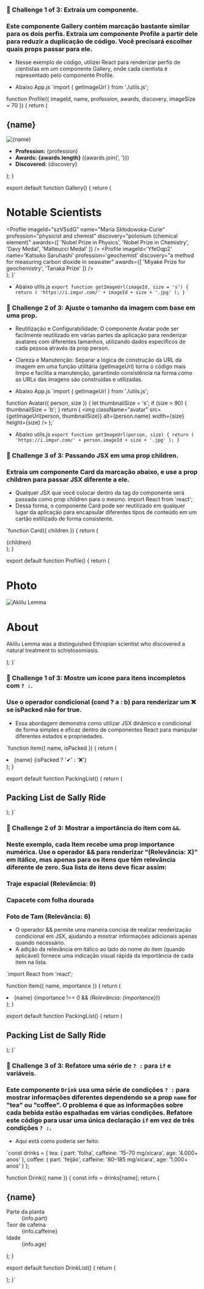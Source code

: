 ### 🔵 Challenge 1 of 3: Extraia um componente.
### Este componente Gallery contém marcação bastante similar para os dois perfis. Extraia um componente Profile a partir dele para reduzir a duplicação de código. Você precisará escolher quais props passar para ele.
- Nesse exemplo de código, utilizei React para renderizar perfis de cientistas em um componente Gallery, onde cada cientista é representado pelo componente Profile.

- Abaixo App.js
`import { getImageUrl } from './utils.js';

function Profile({
  imageId,
  name,
  profession,
  awards,
  discovery,
  imageSize = 70
}) {
  return (
    <section className="profile">
      <h2>{name}</h2>
      <img
        className="avatar"
        src={getImageUrl(imageId)}
        alt={name}
        width={imageSize}
        height={imageSize}
      />
      <ul>
        <li><b>Profession:</b> {profession}</li>
        <li>
          <b>Awards: {awards.length} </b>
          ({awards.join(', ')})
        </li>
        <li>
          <b>Discovered: </b>
          {discovery}
        </li>
      </ul>
    </section>
  );
}

export default function Gallery() {
  return (
    <div>
      <h1>Notable Scientists</h1>
      <Profile
        imageId="szV5sdG"
        name="Maria Skłodowska-Curie"
        profession="physicist and chemist"
        discovery="polonium (chemical element)"
        awards={[
          'Nobel Prize in Physics',
          'Nobel Prize in Chemistry',
          'Davy Medal',
          'Matteucci Medal'
        ]}
      />
      <Profile
        imageId='YfeOqp2'
        name='Katsuko Saruhashi'
        profession='geochemist'
        discovery="a method for measuring carbon dioxide in seawater"
        awards={[
          'Miyake Prize for geochemistry',
          'Tanaka Prize'
        ]}
      />
    </div>
  );
}`

- Abaixo utlis.js
`export function getImageUrl(imageId, size = 's') {
  return (
    'https://i.imgur.com/' +
    imageId +
    size +
    '.jpg'
  );
}`

### 🔵 Challenge 2 of 3: Ajuste o tamanho da imagem com base em uma prop.
- Reutilização e Configurabilidade: O componente Avatar pode ser facilmente reutilizado em várias partes da aplicação para renderizar avatares com diferentes tamanhos, utilizando dados específicos de cada pessoa através da prop person.
- Clareza e Manutenção: Separar a lógica de construção da URL da imagem em uma função utilitária (getImageUrl) torna o código mais limpo e facilita a manutenção, garantindo consistência na forma como as URLs das imagens são construídas e utilizadas.

- Abaixo App.js
`import { getImageUrl } from './utils.js';

function Avatar({ person, size }) {
  let thumbnailSize = 's';
  if (size > 90) {
    thumbnailSize = 'b';
  }
  return (
    <img
      className="avatar"
      src={getImageUrl(person, thumbnailSize)}
      alt={person.name}
      width={size}
      height={size}
    />
  );`

- Abaixo utils.js
`export function getImageUrl(person, size) {
  return (
    'https://i.imgur.com/' +
    person.imageId +
    size +
    '.jpg'
  );
}`

### 🔵 Challenge 3 of 3: Passando JSX em uma prop children.
### Extraia um componente Card da marcação abaixo, e use a prop children para passar JSX diferente a ele.
- Qualquer JSX que você colocar dentro da tag do componente será passada como prop children para o mesmo.
import React from 'react';
- Dessa forma, o componente Card pode ser reutilizado em qualquer lugar da aplicação para encapsular diferentes tipos de conteúdo em um cartão estilizado de forma consistente.

`function Card({ children }) {
  return (
    <div className="card">
      <div className="card-content">
        {children}
      </div>
    </div>
  );
}

export default function Profile() {
  return (
    <div>
      <Card>
        <h1>Photo</h1>
        <img
          className="avatar"
          src="https://i.imgur.com/OKS67lhm.jpg"
          alt="Aklilu Lemma"
          width={90}
          height={90}
        />
      </Card>
      <Card>
        <h1>About</h1>
        <p>Aklilu Lemma was a distinguished Ethiopian scientist who discovered a natural treatment to schistosomiasis.</p>
      </Card>
    </div>
  );
}`

### 🔵 Challenge 1 of 3: Mostre um ícone para itens incompletos com `? :`.
### Use o operador condicional (cond ? a : b) para renderizar um ❌ se isPacked não for true.
- Essa abordagem demonstra como utilizar JSX dinâmico e condicional de forma simples e eficaz dentro de componentes React para manipular diferentes estados e propriedades.

`function Item({ name, isPacked }) {
  return (
    <li className="item">
      {name} {isPacked ? '✔' : '❌'}
    </li>
  );
}

export default function PackingList() {
  return (
    <section>
      <h1>Packing List de Sally Ride</h1>
      <ul>
        <Item 
          isPacked={true} 
          name="Traje espacial"
        />
        <Item 
          isPacked={true} 
          name="Capacete com folha dourada"
        />
        <Item 
          isPacked={false} 
          name="Foto de Tam"
        />
      </ul>
    </section>
  );
}`

### 🔵 Challenge 2 of 3: Mostrar a importância do item com `&&`.
### Neste exemplo, cada Item recebe uma prop importance numérica. Use o operador && para renderizar “(Relevância: X)” em itálico, mas apenas para os itens que têm relevância diferente de zero. Sua lista de itens deve ficar assim:
### Traje espacial (Relevância: 9)
### Capacete com folha dourada
### Foto de Tam (Relevância: 6)
- O operador && permite uma maneira concisa de realizar renderização condicional em JSX, ajudando a mostrar informações adicionais apenas quando necessário.
- A adição da relevância em itálico ao lado do nome do item (quando aplicável) fornece uma indicação visual rápida da importância de cada item na lista.

`import React from 'react';

function Item({ name, importance }) {
  return (
    <li className="item">
      {name}
      {importance !== 0 && <i> (Relevância: {importance})</i>}
    </li>
  );
}

export default function PackingList() {
  return (
    <section>
      <h1>Packing List de Sally Ride</h1>
      <ul>
        <Item 
          importance={9} 
          name="Traje espacial"
        />
        <Item 
          importance={0} 
          name="Capacete com folha dourada"
        />
        <Item 
          importance={6} 
          name="Foto de Tam"
        />
      </ul>
    </section>
  );
}`

### 🔵 Challenge 3 of 3: Refatore uma série de `? :` para `if` e variáveis.
### Este componente `Drink` usa uma série de condições `? :` para mostrar informações diferentes dependendo se a prop `name` for "tea" ou "coffee". O problema é que as informações sobre cada bebida estão espalhadas em várias condições. Refatore este código para usar uma única declaração `if` em vez de três condições `? :`.
- Aqui está como poderia ser feito:

`const drinks = {
  tea: {
    part: 'folha',
    caffeine: '15–70 mg/xícara',
    age: '4.000+ anos'
  },
  coffee: {
    part: 'feijão',
    caffeine: '80–185 mg/xícara',
    age: '1.000+ anos'
  }
};

function Drink({ name }) {
  const info = drinks[name];
  return (
    <section>
      <h1>{name}</h1>
      <dl>
        <dt>Parte da planta</dt>
        <dd>{info.part}</dd>
        <dt>Teor de cafeína</dt>
        <dd>{info.caffeine}</dd>
        <dt>Idade</dt>
        <dd>{info.age}</dd>
      </dl>
    </section>
  );
}

export default function DrinkList() {
  return (
    <div>
      <Drink name="tea" />
      <Drink name="coffee" />
    </div>
  );
}`